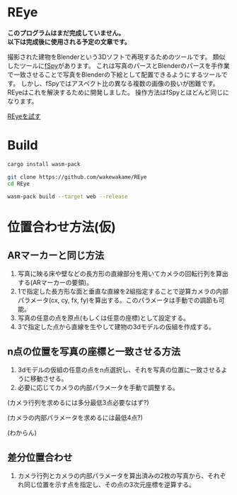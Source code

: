 # REye
**このプログラムはまだ完成していません。**  
**以下は完成後に使用される予定の文章です。**  

撮影された建物をBlenderという3Dソフトで再現するためのツールです。
類似したツールに[fSpy](https://github.com/stuffmatic/fSpy/)があります。
これは写真のパースとBlenderのパースを手作業で一致させることで写真をBlenderの下絵として配置できるようにするツールです。
しかし、fSpyではアスペクト比の異なる複数の画像の扱いが困難です。
REyeはこれを解決するために開発しました。
操作方法はfSpyとほどんど同じになります。

[REyeを試す](https://wakewakame.github.io/REye/)

# Build

```bash
cargo install wasm-pack

git clone https://github.com/wakewakame/REye
cd REye

wasm-pack build --target web --release
```

# 位置合わせ方法(仮)
## ARマーカーと同じ方法
1. 写真に映る床や壁などの長方形の直線部分を用いてカメラの回転行列を算出する(ARマーカーの要領)。
2. 1で指定した長方形な面と垂直な直線を2組指定することで逆算カメラの内部パラメータ(cx, cy, fx, fy)を算出する。このパラメータは手動での調節も可能。
3. 写真の任意の点を原点(もしくは任意の座標)として設定する。
4. 3で指定した点から直線を生やして建物の3dモデルの仮組を作成する。

## n点の位置を写真の座標と一致させる方法
1. 3dモデルの仮組の任意の点をn点選択し、それを写真の位置に一致させるように移動させる。
2. 必要に応じてカメラの内部パラメータを手動で調整する。

(カメラ行列を求めるには多分最低3点必要なはず?)

(カメラの内部パラメータを求めるには最低4点?)

(わからん)

## 差分位置合わせ
1. カメラ行列とカメラの内部パラメータを算出済みの2枚の写真から、それぞれ同じ位置を示す点を指定し、その点の3次元座標を逆算する。
